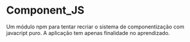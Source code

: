 # Component_JS
Um módulo npm para tentar recriar o sistema de componentização com javacript puro. A aplicação tem apenas finalidade no aprendizado.
